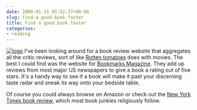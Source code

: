 ```yaml
---
date: 2008-01-31 05:52:27+00:00
slug: find-a-good-book-faster
title: Find a good book faster
categories:
- reading
---
```


[![logo](http://wordbit.freehostia.com/wp-content/uploads/2008/01/logo.gif)](http://www.bookmarksmagazine.com/) I've been looking around for a book review website that aggregates all the critic reviews, sort of like [Rotten tomatoes](http://www.rottentomatoes.com) does with movies. The best I could find was the website for [Bookmarks Magazine](http://www.bookmarksmagazine.com/). They add up reviews from most major US newspapers to give a book a rating out of five stars. It's a handy way to see if a book will make it past your discerning taste radar and sneak its way onto your bedside table. 

Of course you could always browse on Amazon or check out the [New York Times book review](http://www.nytimes.com/pages/books/), which most book junkies religiously follow. 
